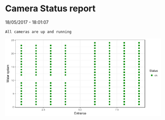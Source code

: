 Camera Status report
================
18/05/2017 - 18:01:07

    All cameras are up and running

![](camreport_files/figure-markdown_github/unnamed-chunk-2-1.png)
